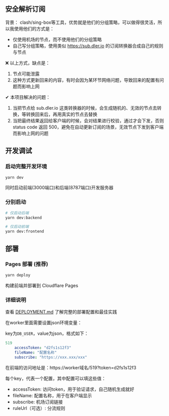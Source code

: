 ## 安全解析订阅

背景：
clash/sing-box等工具，优势就是他们的分组策略，可以做得很灵活，所以我使用他们的方式是：
- 仅使用机场的节点，而不使用他们的分组策略
- 自己写分组策略，使用类似 https://sub.dler.io 的订阅转换器合成自己的规则与节点

❌ 以上方式，缺点是：
1. 节点可能泄露
2. 这种方式更新回来的内容，有时会因为某环节网络问题，导致回来的配置有问题而影响上网

✔ 本项目解决的问题：
1. 当把节点给 sub.dler.io 这类转换器的时候，会生成随机的、无效的节点去转换，等转换回来后，再用真实的节点去替换
2. 当把最终结果返回给客户端的时候，会对结果进行校验，通过才会下发，否则status code 返回 500，避免在自动更新订阅的场景，无效节点下发到客户端而影响上网的问题

## 开发调试

### 启动完整开发环境
```bash
yarn dev
```
同时启动前端(3000端口)和后端(8787端口)开发服务器

### 分别启动
```bash
# 仅启动后端
yarn dev:backend

# 仅启动前端  
yarn dev:frontend
```

## 部署

### Pages 部署 (推荐)
```bash
yarn deploy
```
构建前端并部署到 Cloudflare Pages

### 详细说明
查看 [DEPLOYMENT.md](./DEPLOYMENT.md) 了解完整的部署配置和最佳实践

在worker里面需要设置json环境变量：

key为`DB_USER`，value为json，格式如下：
```yaml
519
	accessToken: "d2fs1s12f3"
	fileName: "配置名称"
	subscribe: "https://xxx.xxx/xxx"
```
在前端的访问地址是：https://worker域名/519?token=d2fs1s12f3

每个key，代表一个配置，其中配置可以填这些值：
- accessToken: 访问token，用于验证请求，自己随机生成就好
- fileName: 配置名称，用于在客户端显示
- subscribe: 机场订阅链接
- ruleUrl（可选）: 分流规则 
